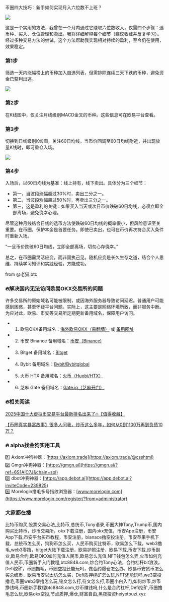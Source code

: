 币圈四大技巧：新手如何实现月入六位数不上班？

[![](https://307e939.webp.li/Snipaste_2025-04-14_16-09-45.png)](https://btc8848.com/top-10-exchanges)

这是一个实用的方法，我曾在一个月内通过它赚取六位数收入，仅需四个步骤：选币种、买入、仓位管理和卖出。我将详细解释每个细节（建议收藏并反复学习）。经过多种交易方法的尝试，这个方法帮助我实现相对持续的盈利，至今仍在使用，效果稳定。

### 第1步
筛选一天内涨幅榜上的币种加入自选列表，但需排除连续三天下跌的币种，避免资金已获利出逃。

[![](https://307e939.webp.li/20250706123809361.png)](https://btc8848.com/top-10-exchanges)

### 第2步
在K线图中，仅关注月线级别MACD金叉的币种。这些信息可在欧易平台查看。

### 第3步
切换到日线级别K线图，关注60日均线。当币价回调至60日均线附近，并出现放量K线时，即可重仓入场。

[![](https://307e939.webp.li/20250706123722333.png)](https://btc8848.com/top-10-exchanges)

### 第4步
入场后，以60日均线为基准：线上持有，线下卖出。具体分为三个细节：

- 第一，当波段涨幅超过30%时，卖出三分之一。
- 第二，当波段涨幅超过50%时，再卖出三分之一。
- 第三，这是盈利的关键：如果买入当天或次日币价跌破60日均线，必须立即全部离场，避免侥幸心理。

尽管这种月线结合日线的选币方法使跌破60日均线的概率很小，但风险意识至关重要。在币圈，保护本金是首要任务。即使已卖出，也可在币价再次符合买入条件时重新入场。

“一旦币价跌破60日均线，立即全部离场，切勿心存侥幸。”

总之，在币圈需灵活应变，而非固执己见。随机应变是长久生存之道，结合个人思维、持续学习知识和实践经验，方能成功。

from @老猫.btc

### 🔥解决国内无法访问欧易OKX交易所的问题
许多交易所的原始域名可能被限制，或因海外服务器导致访问延迟。普通用户可能感到困惑，甚至怀疑平台问题。实际上，这主要是网络环境所致，而非服务中断。为应对此，欧易、币安等交易所定期更新备用域名，保障用户访问。

- 1. 欧易OKX备用域名：[海外欧易OKX（需翻墙）](https://www.okx.com/join/18639032) 或 [备用网址](https://www.chouyi.kim/zh-hans/join/18639032) 
- 2. 币安 Binance 备用域名：[币安（Binance)](https://accounts.binance.com/zh-CN/register?ref=36457687)
- 3. Bitget 备用域名：[Bitget](https://www.bitget.com/zh-CN/referral/register?from=referral&clacCode=VRNEYUTR)
- 4. Bybit 备用域名：[Bybit/Bybitglobal](https://www.bybitglobal.com/zh-MY/invite/?ref=VMKORMM)
- 5. 火币 HTX 备用域名：[火币（Huobi/HTX）](https://www.htx.com/invite/zh-cn/1f?invite_code=whf45223)
- 6. 芝麻 Gate 备用域名：[Gate.io（芝麻开门）](https://www.gate.io/zh/signup?ref_type=103&ref=A1ERAQ)

### 🔥相关阅读
[2025中国十大虚拟币交易平台最新排名出来了🔥【值得收藏】](https://btc8848.com/top-10-exchanges/)

[【币圈真实暴富故事】很多人问我，炒币这么多年，如何从0到1100万再到负债10万？](https://heiyetouzi.xyz/biquanstory001/)


### 🔥 alpha找金狗实用工具
1️⃣ Axiom冲狗神器：[https://axiom.trade](https://axiom.trade/@csshtml)  
2️⃣ Gmgn冲狗神器：[https://gmgn.ai](https://gmgn.ai/?ref=6S1AIC7J&chain=sol)  
3️⃣ dbot冲狗神器：[https://app.debot.ai](https://app.debot.ai?inviteCode=239825)  
4️⃣ Morelogin撸毛多号指纹浏览器：[www.morelogin.com](https://www.morelogin.com/register/?from=administrator)  

### 大家都在搜
比特币购买,股票交易心法,比特币,总统币,Tony语录,币圈大神Tony,Trump币,国内购买比特币，炒币交易所，okx下载注册，国内okx充值，币安App注册，币安App下载,币安平台买币教程，币安注册，bianace撸空投注册，币安苹果手机下载，总统币怎么买，狗狗币怎么买，人民币购买比特币，欧易怎么下载，web3撸毛,web3零撸，bitget大陆下载注册，欧易护照注册，欧易下载,币安下载,炒币副业,欧易合约,欧易OKX如何充值人民币,欧易怎么充值,NFT钱包怎么弄,火币如何充值人民币,币圈新手入门教程,btc8848.com,炒合约Tony心法，合约杠杆bit浪浪，Defi挖矿，币圈撸毛，币圈空投还能玩吗，做合约爆仓怎么办，欧易币安货币怎么买总统币，欧易币安以太坊怎么买，Defi质押挖矿怎么玩,NFT还能玩吗,we3空投撸毛,币圈web3零撸怎么玩,铭文怎么打,符文怎么打,币圈小白入门,如何炒币,炒币挣钱吗,币圈新手教程btc8848.com,炒币赚钱吗,什么是合约杠杆,Defi挖矿,币圈撸毛怎么玩,欧易okx空投,节点质押,爆仓,财富自由,黑夜投资heiyetouzi.xyz